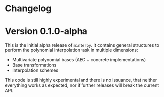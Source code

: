 # Changelog

# Version 0.1.0-alpha
This is the initial alpha release of `minterpy`. It contains general structures to perform the polynomial interpolation task in multiple dimensions:
* Multivariate polynomial bases (ABC + concrete implementations)
* Base transformations
* Interpolation schemes

This code is still highly experimental and there is no issuance, that neither everything works as expected, nor if further releases will break the current API.
